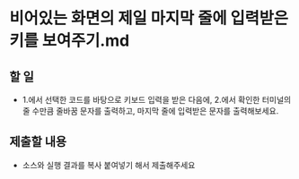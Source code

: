 # 비어있는 화면의 제일 마지막 줄에 입력받은 키를 보여주기.md

## 할 일

* 1.에서 선택한 코드를 바탕으로 키보드 입력을 받은 다음에, 2.에서 확인한 터미널의 줄 수만큼 줄바꿈 문자를 출력하고,
  마지막 줄에 입력받은 문자를 출력해보세요.

## 제출할 내용

* 소스와 실행 결과를 복사 붙여넣기 해서 제출해주세요
